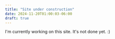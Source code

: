 ```yaml
---
title: "Site under construction"
date: 2024-11-20T01:00:03-06:00
draft: true
---
```


I'm currently working on this site. It's not done yet. :)